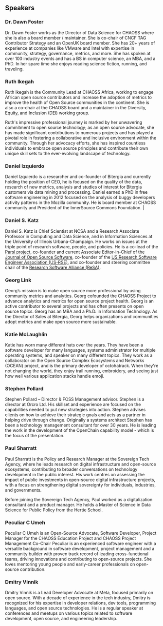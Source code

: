 ## Speakers 


### Dr. Dawn Foster
Dr. Dawn Foster works as the Director of Data Science for CHAOSS where she is also a board member / maintainer. She is co-chair of CNCF TAG Contributor Strategy and an OpenUK board member. She has 20+ years of experience at companies like VMware and Intel with expertise in community, strategy, governance, metrics, and more. She has spoken at over 100 industry events and has a BS in computer science, an MBA, and a PhD. In her spare time she enjoys reading science fiction, running, and traveling.

### Ruth Ikegah
Ruth Ikegah is the Community Lead at CHAOSS Africa, working to engage African open source contributors and increase the adoption of metrics to improve the health of Open Source communities in the continent. She is also a co-chair at the CHAOSS board and a maintainer in the Diversity, Equity, and Inclusion (DEI) working group.

Ruth's impressive professional journey is marked by her unwavering commitment to open source technology; as an open source advocate, she has made significant contributions to numerous projects and has played a pivotal role in fostering a collaborative and inclusive environment within the community. Through her advocacy efforts, she has inspired countless individuals to embrace open source principles and contribute their own unique skill sets to the ever-evolving landscape of technology.

### Daniel Izquierdo
Daniel Izquierdo is a researcher and co-founder of Bitergia and currently holding the position of CEO, he is focused on the quality of the data, research of new metrics, analysis and studies of interest for Bitergia customers via data mining and processing. Daniel earned a PhD in free software engineering in 2012 focused on the analysis of buggy developers activity patterns in the Mozilla community. He is board member at CHAOSS community and President of the InnerSource Commons Foundation. |

### Daniel S. Katz
Daniel S. Katz is Chief Scientist at NCSA and a Research Associate Professor in Computing and Data Science, and in Information Sciences at the University of Illinois Urbana-Champaign. He works on issues at the triple point of research software, people, and policies.  He is a co-lead of the [Parsl project](https://parsl-project.org), co-founder and current Associate Editor-in-Chief of the [Journal of Open Source Software](https://joss.theoj.org/), co-founder of the [US Research Software Engineer Association (US-RSE)](https://us-rse.org/), and co-founder and steering committee chair of the [Research Software Alliance (ReSA)](https://www.researchsoft.org/).

### Georg Link
Georg’s mission is to make open source more professional by using community metrics and analytics. Georg cofounded the CHAOSS Project to advance analytics and metrics for open source project health. Georg is an active contributor to several projects and has often presents on open source topics. Georg has an MBA and a Ph.D. in Information Technology. As the Director of Sales at Bitergia, Georg helps organizations and communities adopt metrics and make open source more sustainable.

### Katie McLaughlin
Katie has worn many different hats over the years. They have been a software developer for many languages, systems administrator for multiple operating systems, and speaker on many different topics. They work as a collaborator on the Open Source Complex Ecosystems and Networks (OCEAN) project, and is the primary developer of octohatrack. When they're not changing the world, they enjoy trail running, embroidery, and seeing just how well various application stacks handle emoji.

### Stephen Pollard
Stephen Pollard – Director & FOSS Management advisor. Stephen is a director at Orcro Ltd.  His skillset and experience are focused on the capabilities needed to put new strategies into action. Stephen advises clients on how to achieve their strategic goals and acts as a partner in helping drive through change. Originally a systems architect Stephen has been a technology management consultant for over 30 years. He is leading the work in the development of the OpenChain capability model - which is the focus of the presentation.

### Paul Sharratt
Paul Sharratt is the Policy and Research Manager at the Sovereign Tech Agency, where he leads research on digital infrastructure and open-source ecosystems, contributing to broader conversations on technology development in the public interest. His work centres on assessing the impact of public investments in open-source digital infrastructure projects, with a focus on strengthening digital sovereignty for individuals, industries, and governments.

Before joining the Sovereign Tech Agency, Paul worked as a digitalization consultant and a product manager. He holds a Master of Science in Data Science for Public Policy from the Hertie School.

### Peculiar C Umeh
Peculiar C Umeh is an Open-Source Advocate, Software Developer, Project Manager for the CHAOSS Education Project and CHAOSS Project Management Co-Chair
Peculiar is an experienced software engineer with a versatile background in software development, project management and a community builder with proven track record of leading cross-functional teams, driving innovations and contributing to open-source projects. She loves mentoring young people and early-career professionals on open-source contribution.

### Dmitry Vinnik
Dmitry Vinnik is a Lead Developer Advocate at Meta, focused primarily on open source. With a decade of experience in the tech industry, Dmitry is recognized for his expertise in developer relations, dev tools, programming languages, and open source technologies. He is a regular speaker at conferences and meetups on various topics related to software development, open source, and engineering leadership.
